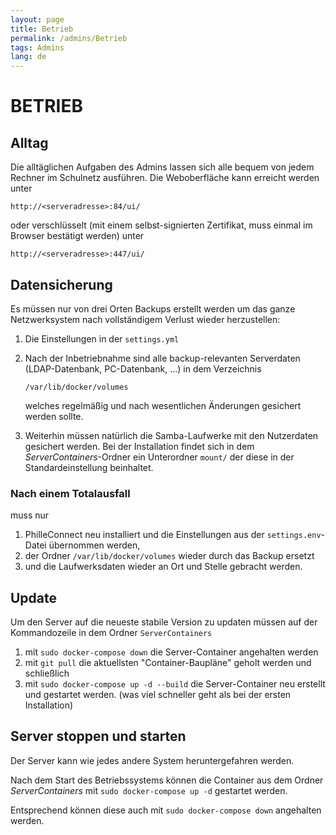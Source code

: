 ```yaml
---
layout: page
title: Betrieb
permalink: /admins/Betrieb
tags: Admins
lang: de
---
```


# **BETRIEB**

## Alltag

Die alltäglichen Aufgaben des Admins lassen sich alle bequem von jedem Rechner im Schulnetz ausführen. Die Weboberfläche kann erreicht werden unter

`http://<serveradresse>:84/ui/`

oder verschlüsselt (mit einem selbst-signierten Zertifikat, muss einmal im Browser bestätigt werden) unter

`http://<serveradresse>:447/ui/`

## Datensicherung

Es müssen nur von drei Orten Backups erstellt werden um das ganze Netzwerksystem nach vollständigem Verlust wieder herzustellen:

1. Die Einstellungen in der `settings.yml`

2. Nach der Inbetriebnahme sind alle backup-relevanten Serverdaten (LDAP-Datenbank, PC-Datenbank, ...) in dem Verzeichnis
    
    `/var/lib/docker/volumes`
    
    welches regelmäßig und nach wesentlichen Änderungen gesichert werden sollte.

3. Weiterhin müssen natürlich die Samba-Laufwerke mit den Nutzerdaten gesichert werden. Bei der Installation findet sich in dem _ServerContainers_-Ordner ein Unterordner `mount/` der diese in der Standardeinstellung beinhaltet.



### Nach einem Totalausfall

muss nur

1. PhilleConnect neu installiert und die Einstellungen aus der `settings.env`-Datei übernommen werden,
2. der Ordner `/var/lib/docker/volumes` wieder durch das Backup ersetzt
3. und die Laufwerksdaten wieder an Ort und Stelle gebracht werden.

## Update

Um den Server auf die neueste stabile Version zu updaten müssen auf der Kommandozeile in dem Ordner `ServerContainers`

1. mit `sudo docker-compose down` die Server-Container angehalten werden
2. mit `git pull` die aktuellsten "Container-Baupläne" geholt werden und schließlich
3. mit `sudo docker-compose up -d --build` die Server-Container neu erstellt und gestartet werden. (was viel schneller geht als bei der ersten Installation)

## Server stoppen und starten

Der Server kann wie jedes andere System heruntergefahren werden.

Nach dem Start des Betriebssystems können die Container aus dem Ordner _ServerContainers_ mit `sudo docker-compose up -d` gestartet werden.

Entsprechend können diese auch mit `sudo docker-compose down` angehalten werden.
